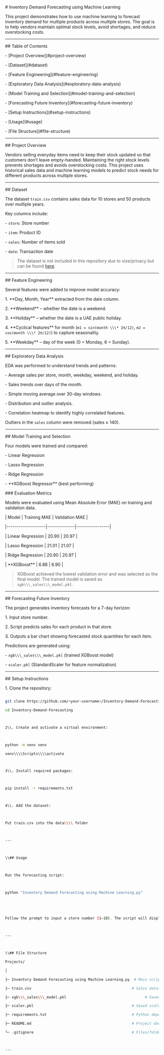 \# Inventory Demand Forecasting using Machine Learning



This project demonstrates how to use machine learning to forecast inventory demand for multiple products across multiple stores. The goal is to help vendors maintain optimal stock levels, avoid shortages, and reduce overstocking costs.



---



\## Table of Contents

\- \[Project Overview](#project-overview)

\- \[Dataset](#dataset)

\- \[Feature Engineering](#feature-engineering)

\- \[Exploratory Data Analysis](#exploratory-data-analysis)

\- \[Model Training and Selection](#model-training-and-selection)

\- \[Forecasting Future Inventory](#forecasting-future-inventory)

\- \[Setup Instructions](#setup-instructions)

\- \[Usage](#usage)

\- \[File Structure](#file-structure)



---



\## Project Overview



Vendors selling everyday items need to keep their stock updated so that customers don’t leave empty-handed. Maintaining the right stock levels prevents shortages and avoids overstocking costs. This project uses historical sales data and machine learning models to predict stock needs for different products across multiple stores.



---



\## Dataset



The dataset `train.csv` contains sales data for 10 stores and 50 products over multiple years.

Key columns include:

\- `store`: Store number

\- `item`: Product ID

\- `sales`: Number of items sold

\- `date`: Transaction date



> The dataset is not included in this repository due to size/privacy but can be found [here](https://docs.google.com/spreadsheets/d/1nedS7GBQ-BoPVAl8xr40-6NWkzmxj5JPbHLsf81zAZg/edit?usp=sharing).



---



\## Feature Engineering



Several features were added to improve model accuracy:

1\. \*\*Day, Month, Year\*\* extracted from the date column.

2\. \*\*Weekend\*\* – whether the date is a weekend.

3\. \*\*Holiday\*\* – whether the date is a UAE public holiday.

4\. \*\*Cyclical features\*\* for month (`m1 = sin(month \\\* 2π/12)`, `m2 = cos(month \\\* 2π/12)`) to capture seasonality.

5\. \*\*Weekday\*\* – day of the week (0 = Monday, 6 = Sunday).



---



\## Exploratory Data Analysis



EDA was performed to understand trends and patterns:

\- Average sales per store, month, weekday, weekend, and holiday.

\- Sales trends over days of the month.

\- Simple moving average over 30-day windows.

\- Distribution and outlier analysis.

\- Correlation heatmap to identify highly correlated features.



Outliers in the `sales` column were removed (sales ≥ 140).



---



\## Model Training and Selection



Four models were trained and compared:

\- Linear Regression

\- Lasso Regression

\- Ridge Regression

\- \*\*XGBoost Regressor\*\* (best performing)



\### Evaluation Metrics

Models were evaluated using Mean Absolute Error (MAE) on training and validation data.



| Model              | Training MAE | Validation MAE  |

|--------------------|--------------|-----------------|

| Linear Regression  | 20.90        | 20.97           |

| Lasso Regression   | 21.01        | 21.07           |

| Ridge Regression   | 20.90        | 20.97           |

| \*\*XGBoost\*\*        | 6.88         | 6.90            |



> XGBoost achieved the lowest validation error and was selected as the final model. The trained model is saved as `xgb\\\_sales\\\_model.pkl`.



---



\## Forecasting Future Inventory



The project generates inventory forecasts for a 7-day horizon:

1\. Input store number.

2\. Script predicts sales for each product in that store.

3\. Outputs a bar chart showing forecasted stock quantities for each item.



Predictions are generated using:

\- `xgb\\\_sales\\\_model.pkl` (trained XGBoost model)

\- `scaler.pkl` (StandardScaler for feature normalization)



---



\## Setup Instructions



1\. Clone the repository:



```bash

git clone https://github.com/<your-username>/Inventory-Demand-Forecasting.git

cd Inventory-Demand-Forecasting



2\\. Create and activate a virtual environment:



python -m venv venv

venv\\\\Scripts\\\\activate



3\\. Install required packages:



pip install -r requirements.txt



4\\. Add the dataset:



Put train.csv into the data\\\\ folder



---



\\## Usage



Run the forecasting script:



python "Inventory Demand Forecasting using Machine Learning.py"





Follow the prompt to input a store number (1–10). The script will display a bar chart with forecasted stock for each item in that store.



---



\\## File Structure

Projects/

│

├─ Inventory Demand Forecasting using Machine Learning.py  # Main script

├─ train.csv                                              # Sales dataset

├─ xgb\\\_sales\\\_model.pkl                                    # Saved XGBoost model

├─ scaler.pkl                                             # Saved scaler

├─ requirements.txt                                       # Python dependencies

├─ README.md                                              # Project documentation

└─ .gitignore                                             # Files/folders to ignore in Git



---






